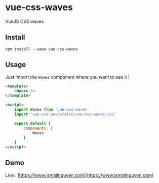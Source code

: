 # vue-css-waves
VueJS CSS waves

## Install
```shell
npm install --save vue-css-waves
```

## Usage
Just import the `Waves` component where you want to see it !

```html
<template>
    <Waves />
</template>

<script>
	import Waves from 'vue-css-waves'
    import 'vue-css-waves/dist/vue-css-waves.css'

	export default {
		components: {
			Waves
		}
	}
</script>
```

## Demo

Live : [https://www.ismailnguyen.com](https://www.ismailnguyen.com)

